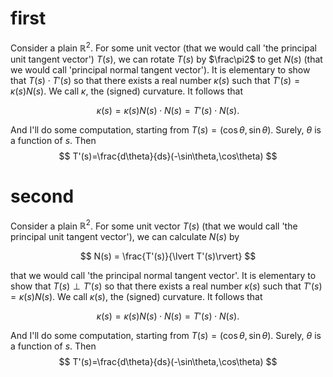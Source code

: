 # first

Consider a plain $\mathbb R^2$.
For some unit vector (that we would call 'the principal unit tangent vector') $T(s)$, we can rotate $T(s)$ by $\frac\pi2$ to get $N(s)$ (that we would call 'principal normal tangent vector').
It is elementary to show that $T(s)\cdot T'(s)$ so that there exists a real number $\kappa(s)$ such that $T'(s)=\kappa(s)N(s)$.
We call $\kappa$, the (signed) curvature.
It follows that

$$\kappa(s)=\kappa(s)N(s)\cdot N(s)=T'(s)\cdot N(s).$$

And I'll do some computation, starting from $T(s)=(\cos\theta,\sin\theta)$.
Surely, $\theta$ is a function of $s$.
Then
$$
T'(s)=\frac{d\theta}{ds}(-\sin\theta,\cos\theta)
$$

# second

Consider a plain $\mathbb R^2$.
For some unit vector $T(s)$ (that we would call 'the principal unit tangent vector'), we can calculate $N(s)$ by

$$
N(s) = \frac{T'(s)}{\lvert T'(s)\rvert}
$$

that we would call 'the principal normal tangent vector'.
It is elementary to show that $T(s)\perp T'(s)$ so that there exists a real number $\kappa(s)$ such that $T'(s)=\kappa(s)N(s)$.
We call $\kappa(s)$, the (signed) curvature.
It follows that

$$\kappa(s)=\kappa(s)N(s)\cdot N(s)=T'(s)\cdot N(s).$$

And I'll do some computation, starting from $T(s)=(\cos\theta,\sin\theta)$.
Surely, $\theta$ is a function of $s$.
Then
$$
T'(s)=\frac{d\theta}{ds}(-\sin\theta,\cos\theta)
$$